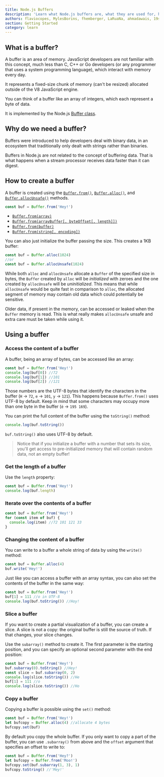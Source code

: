 ```yaml
---
title: Node.js Buffers
description: 'Learn what Node.js buffers are, what they are used for, how to use them'
authors: flaviocopes, MylesBorins, fhemberger, LaRuaNa, ahmadawais, 19shubham11, addaleax
section: Getting Started
category: learn
---
```


## What is a buffer?

A buffer is an area of memory. JavaScript developers are not familiar with this concept, much less than C, C++ or Go developers (or any programmer that uses a system programming language), which interact with memory every day.

It represents a fixed-size chunk of memory (can't be resized) allocated outside of the V8 JavaScript engine.

You can think of a buffer like an array of integers, which each represent a byte of data.

It is implemented by the Node.js [Buffer class](https://nodejs.org/api/buffer.html).

## Why do we need a buffer?

Buffers were introduced to help developers deal with binary data, in an ecosystem that traditionally only dealt with strings rather than binaries.

Buffers in Node.js are not related to the concept of buffering data. That is what happens when a stream processor receives data faster than it can digest.

## How to create a buffer

A buffer is created using the [`Buffer.from()`](https://nodejs.org/api/buffer.html#buffer_buffer_from_buffer_alloc_and_buffer_allocunsafe), [`Buffer.alloc()`](https://nodejs.org/api/buffer.html#buffer_class_method_buffer_alloc_size_fill_encoding), and [`Buffer.allocUnsafe()`](https://nodejs.org/api/buffer.html#buffer_class_method_buffer_allocunsafe_size) methods.

```js
const buf = Buffer.from('Hey!')
```
* [`Buffer.from(array)`](https://nodejs.org/api/buffer.html#buffer_class_method_buffer_from_array)
* [`Buffer.from(arrayBuffer[, byteOffset[, length]])`](https://nodejs.org/api/buffer.html#buffer_class_method_buffer_from_arraybuffer_byteoffset_length)
* [`Buffer.from(buffer)`](https://nodejs.org/api/buffer.html#buffer_class_method_buffer_from_buffer)
* [`Buffer.from(string[, encoding])`](https://nodejs.org/api/buffer.html#buffer_class_method_buffer_from_string_encoding)

You can also just initialize the buffer passing the size. This creates a 1KB buffer:

```js
const buf = Buffer.alloc(1024)
//or
const buf = Buffer.allocUnsafe(1024)
```

While both `alloc` and `allocUnsafe` allocate a `Buffer` of the specified size in bytes, the `Buffer` created by `alloc` will be _initialized_ with zeroes and the one created by `allocUnsafe` will be _uninitialized_. This means that while `allocUnsafe` would be quite fast in comparison to `alloc`, the allocated segment of memory may contain old data which could potentially be sensitive.

Older data, if present in the memory, can be accessed or leaked when the `Buffer` memory is read. This is what really makes `allocUnsafe` unsafe and extra care must be taken while using it.

## Using a buffer

### Access the content of a buffer

A buffer, being an array of bytes, can be accessed like an array:

```js
const buf = Buffer.from('Hey!')
console.log(buf[0]) //72
console.log(buf[1]) //101
console.log(buf[2]) //121
```

Those numbers are the UTF-8 bytes that identify the characters in the buffer (`H` → `72`, `e` → `101`, `y` → `121`). This happens because `Buffer.from()` uses UTF-8 by default.
Keep in mind that some characters may occupy more than one byte in the buffer (`é` → `195 169`).

You can print the full content of the buffer using the `toString()` method:

```js
console.log(buf.toString())
```

`buf.toString()` also uses UTF-8 by default.

> Notice that if you initialize a buffer with a number that sets its size, you'll get access to pre-initialized memory that will contain random data, not an empty buffer!

### Get the length of a buffer

Use the `length` property:

```js
const buf = Buffer.from('Hey!')
console.log(buf.length)
```

### Iterate over the contents of a buffer

```js
const buf = Buffer.from('Hey!')
for (const item of buf) {
  console.log(item) //72 101 121 33
}
```

### Changing the content of a buffer

You can write to a buffer a whole string of data by using the `write()` method:

```js
const buf = Buffer.alloc(4)
buf.write('Hey!')
```

Just like you can access a buffer with an array syntax, you can also set the contents of the buffer in the same way:

```js
const buf = Buffer.from('Hey!')
buf[1] = 111 //o in UTF-8
console.log(buf.toString()) //Hoy!
```

### Slice a buffer

If you want to create a partial visualization of a buffer, you can create a slice. A slice is not a copy: the original buffer is still the source of truth. If that changes, your slice changes.

Use the `subarray()` method to create it. The first parameter is the starting position, and you can specify an optional second parameter with the end position:

```js
const buf = Buffer.from('Hey!')
buf.subarray(0).toString() //Hey!
const slice = buf.subarray(0, 2)
console.log(slice.toString()) //He
buf[1] = 111 //o
console.log(slice.toString()) //Ho
```

### Copy a buffer

Copying a buffer is possible using the `set()` method:

```js
const buf = Buffer.from('Hey!')
let bufcopy = Buffer.alloc(4) //allocate 4 bytes
bufcopy.set(buf)
```

By default you copy the whole buffer. If you only want to copy a part of the buffer, you can use `.subarray()` from above and the `offset` argument that specifies an offset to write to:

```js
const buf = Buffer.from('Hey?')
let bufcopy = Buffer.from('Moo!')
bufcopy.set(buf.subarray(1, 3), 1)
bufcopy.toString() //'Mey!'
```
